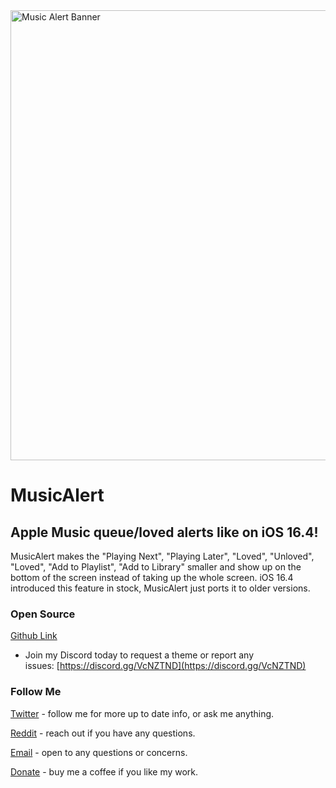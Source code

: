<img src="https://i.ibb.co/rGWkY0Z/Music-Alert-Havoc-Banner.png" alt="Music Alert Banner" style="width:1280px;height:720px;">

# MusicAlert
## Apple Music queue/loved alerts like on iOS 16.4!

MusicAlert makes the "Playing Next", "Playing Later", "Loved", "Unloved", "Loved", "Add to Playlist", "Add to Library" smaller and show up on the bottom of the screen instead of taking up the whole screen. iOS 16.4 introduced this feature in stock, MusicAlert just ports it to older versions.

### Open Source
[Github Link](https://github.com/nahtedetihw/MusicAlert)

* Join my Discord today to request a theme or report any issues: [https://discord.gg/VcNZTND](https://discord.gg/VcNZTND)

### Follow Me
[Twitter](https://twitter.com/ethanwhited) - follow me for more up to date info, or ask me anything.

[Reddit](https://www.reddit.com/user/Nahtedetihw) - reach out if you have any questions.

[Email](mailto:ethanwhited2208@gmail.com) - open to any questions or concerns.

[Donate](https://paypal.me/nahtdetihw) - buy me a coffee if you like my work.
